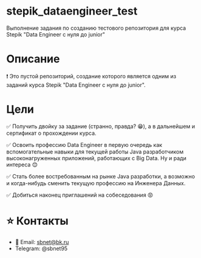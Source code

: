 # stepik_dataengineer_test
Выполнение задания по созданию тестового репозитория для курса Stepik "Data Engineer с нуля до junior"


# Описание
:heavy_exclamation_mark: Это пустой репозиторий, создание которого является одним из заданий курса Stepik "Data Engineer с нуля до junior".


# Цели
:white_check_mark: Получить двойку за задание (странно, правда? :grin:), а в дальнейшем и сертификат о прохождении курса.  

:white_check_mark: Освоить профессию Data Engineer в первую очередь как вспомогательные навыки для текущей работы Java разработчиком высоконагруженных приложений, работающих с Big Data. Ну и ради интереса :blush:  

:white_check_mark: Стать более востребованным на рынке Java разработки, а возможно и когда-нибудь сменить текущую профессию на Инженера Данных.  

:white_check_mark: Добиться наконец приглашений на собеседования :rage:  


# :star: Контакты
- :email: Email: sbnet@bk.ru
- Telegram: @sbnet95
